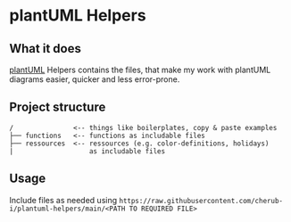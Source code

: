 # plantUML Helpers

## What it does
[plantUML](https://plantuml.com) Helpers contains the files, that make my work with plantUML diagrams easier, quicker and less error-prone.

## Project structure
```
/               <-- things like boilerplates, copy & paste examples
├── functions   <-- functions as includable files
├── ressources  <-- ressources (e.g. color-definitions, holidays) 
|                   as includable files
```

## Usage
Include files as needed using `https://raw.githubusercontent.com/cherub-i/plantuml-helpers/main/<PATH TO REQUIRED FILE>`
